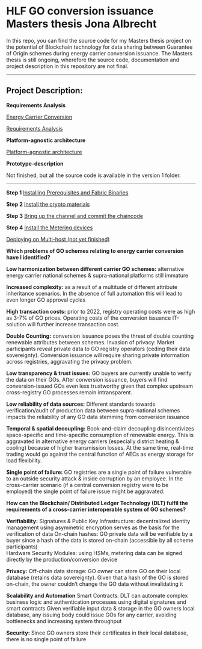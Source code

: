 # HLF GO conversion issuance Masters thesis Jona Albrecht

In this repo, you can find the source code for my Masters thesis project on the potential of Blockchain technology for data sharing between Guarantee of Origin schemes during energy carrier conversion issuance. The Masters thesis is still ongoing, wherefore the source code, documentation and project description in this repository are not final.

---

## Project Description:

**Requirements Analysis**

[Energy Carrier Conversion](Project-Description/Literature-Review/Conversion-Issuance-basicinfo.md)

[Requirements Analysis](Project-Description/Literature-Review/Requirements-Analysis.md)

**Platform-agnostic architecture**

[Platform-agnostic architecture](Project-Description/platform-agnostic-architecture/platform-agnostic-architecture.md)

**Prototype-description**

Not finished, but all the source code is available in the version 1 folder.

---

**Step 1**
[Installing Prerequisites and Fabric Binaries](Project-Description/README-files/Step1.md)

**Step 2**
[Install the crypto materials](Project-Description/README-files/Step2.md)

**Step 3**
[Bring up the channel and commit the chaincode](Project-Description/README-files/Step3.md)

**Step 4**
[Install the Metering devices](README-files/Step4.md)

[Deploying on Multi-host (not yet finished)](Project-Description/README-files/Step5.md)

**Which problems of GO schemes relating to energy carrier conversion have I identified?**

**Low harmonization between different carrier GO schemes:** alternative energy carrier national schemes & supra-national platforms still immature

**Increased complexity:** as a result of a multitude of different attribute inheritance scenarios. In the absence of full automation this will lead to even longer GO approval cycles

**High transaction costs:** prior to 2022, registry operating costs were as high as 3-7% of GO prices. Operating costs of the conversion issuance IT-solution will further increase transaction cost.

**Double Counting:** conversion issuance poses the threat of double counting renewable attributes between schemes.
Invasion of privacy: Market participants reveal private data to GO registry operators (ceding their data sovereignty). Conversion issuance will require sharing private information across registries, aggravating the privacy problem.

**Low transparency & trust issues:** GO buyers are currently unable to verify the data on their GOs. After conversion issuance, buyers will find conversion-issued GOs even less trustworthy given that complex upstream cross-registry GO processes remain intransparent.

**Low reliability of data sources:** Different standards towards verification/audit of production data between supra-national schemes impacts the reliability of any GO data stemming from conversion issuance

**Temporal & spatial decoupling:** Book-and-claim decoupling disincentivizes space-specific and time-specific consumption of renewable energy. This is aggravated in alternative energy carriers (especially district heating & cooling) because of higher transmission losses. At the same time, real-time trading would go against the central function of AECs as energy storage for load flexibility.

**Single point of failure:** GO registries are a single point of failure vulnerable to an outside security attack & inside corruption by an employee. In the cross-carrier scenario (if a central conversion registry were to be employed) the single point of failure issue might be aggravated.

**How can the Blockchain/ Distributed Ledger Technology (DLT) fulfil the requirements of a cross-carrier interoperable system of GO schemes?**

**Verifiability:**
Signatures & Public Key Infrastructure: decentralized identity management using asymmetric encryption serves as the basis for the verification of data
On-chain hashes: GO private data will be verifiable by a buyer since a hash of the data is stored on-chain (accessible by all scheme participants)  
Hardware Security Modules: using HSMs, metering data can be signed directly by the production/conversion device

**Privacy:**
Off-chain data storage: GO owner can store GO on their local database (retains data sovereignty). Given that a hash of the GO is stored on-chain, the owner couldn’t change the GO data without invalidating it

**Scalability and Automation**
Smart Contracts: DLT can automate complex business logic and authentication processes using digital signatures and smart contracts
Given verifiable input data & storage in the GO owners local database, any issuing body could issue GOs for any carrier, avoiding bottlenecks and increasing system throughput

**Security:**
Since GO owners store their certificates in their local database, there is no single point of failure
